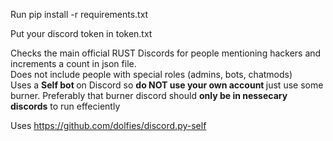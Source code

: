 Run pip install -r requirements.txt

Put your discord token in token.txt

Checks the main official RUST Discords for people mentioning hackers and increments a count in json file. <br> Does not include people with special roles (admins, bots, chatmods)
<br> Uses a <b> Self bot </b> on Discord so <b> do NOT use your own account </b> just use some burner. Preferably that burner discord should <b>only be in nessecary discords</b> to run effeciently

Uses https://github.com/dolfies/discord.py-self

